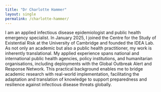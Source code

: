 ```yaml
---
title: "Dr Charlotte Hammer"
layout: single
permalink: /charlotte-hammer/
---
```


I am an applied infectious disease epidemiologist and public health emergency specialist. In January 2025, I joined the Centre for the Study of Existential Risk at the University of Cambridge and founded the IDEA Lab. 
As not only an academic but also a public health practitioner, my work is inherently translational. My applied experience spans national and international public health agencies, policy institutions, and humanitarian organisations, including deployments with the Global Outbreak Alert and Response Network. This practical background enables me to bridge academic research with real-world implementation, facilitating the adaptation and translation of knowledge to support preparedness and resilience against infectious disease threats globally.
